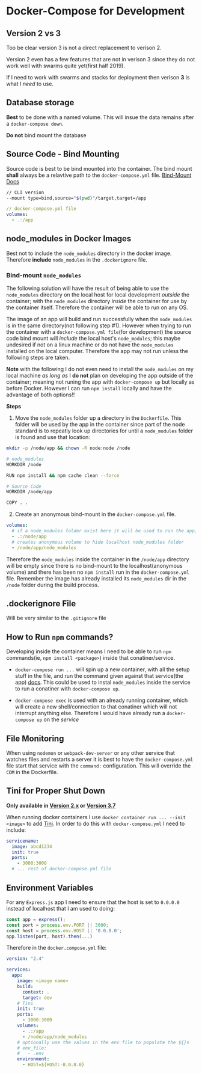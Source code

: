 # Docker-Compose for Development

## Version 2 vs 3

Too be clear version 3 is not a direct replacement to verison 2.

Version 2 even has a few features that are not in verison 3 since they do not work well with swarms quite yet(first half 2019).

If I need to work with swarms and stacks for deployment then verison **3** is what I _need_ to use.

## Database storage

**Best** to be done with a named volume. This will insue the data remains after a `docker-compose down`.

**Do not** bind mount the database

## Source Code - Bind Mounting

Source code is best to be bind mounted into the container. The bind mount **shall** always be a relavtive path to the `docker-compose.yml` file. [Bind-Mount Docs](https://docs.docker.com/storage/bind-mounts/)

```bash
// CLI version
--mount type=bind,source="$(pwd)"/target,target=/app
```

```yml
// docker-compose.yml file
volumes:
  - .:/app
```

## node_modules in Docker Images

Best not to include the `node_modules` directory in the docker image. Therefore **include** `node_modules` in the `.dockerignore` file.

### Bind-mount `node_modules`

The following solution will have the result of being able to use the `node_modules` directory on the local host for local development _outside_ the container; with the `node_modules` directory _inside_ the container for use by the container itself. Therefore the container will be able to run on any OS.

The image of an app will build and run successfully when the `node_modules` is in the same directory(not following step #1). However when trying to run the container with a `docker-compose.yml file`(for development) the source code bind mount will _include_ the local host's `node_modules`; this maybe undesired if not on a linux machine or do not have the `node_modules` installed on the local computer. Therefore the app may not run unless the following steps are taken.

**Note** with the following I do not even need to install the `node_modules` on my local machine _as long as_ I **do not** plan on developing the app outside of the container; meaning not runing the app with `docker-compose up` but locally as before Docker. However I can run `npm install` locally and have the advantage of both options!!

**Steps**

1. Move the `node_modules` folder up a directory in the `Dockerfile`. This folder will be used by the app in the container since part of the node standard is to repeatly look up directories for until a `node_modules` folder is found and use that location:

```bash
mkdir -p /node/app && chown -R node:node /node

# node_modules
WORKDIR /node

RUN npm install && npm cache clean --force

# Source Code
WORKDIR /node/app

COPY . .
```

2. Create an anonymous bind-mount in the `docker-compose.yml` file.

```yml
volumes:
  # if a node_modules folder exist here it will be used to run the app; usually undesired.
  - .:/node/app
  # creates anonymous volume to hide localhost node_modules folder
  - /node/app/node_modules
```

Therefore the `node_modules` inside the container in the `/node/app` directory will be empty since there is no bind-mount to the localhost(anonymous volume) and there has been no `npm install` run in the `docker-compose.yml` file. Remember the image has already installed its `node_modules` dir in the `/node` folder during the build process.

## .dockerignore File

Will be very similar to the `.gitignore` file

## How to Run `npm` commands?

Developing inside the container means I need to be able to run `npm` commands(ie, `npm install <package>`) inside that conatiner/service.

- `docker-compose run ...` will spin up a new container, with all the setup stuff in the file, and run the command given against that service(the app) [docs](https://docs.docker.com/compose/reference/run/). This could be used to instal `node_modules` inside the service to run a conatiner with `docker-compose up`.

- `docker-compose exec` is used with an already running container, which will create a new shell/connection to that conatiner which will not interrupt anything else. Therefore I would have already run a `docker-compose up` on the _service_

## File Monitoring

When using `nodemon` or `webpack-dev-server` or any other service that watches files and restarts a server it is best to have the `docker-compose.yml` file start that service with the `command:` configuration. This will override the `CDM` in the Dockerfile.

## Tini for Proper Shut Down

**Only available in [Version 2.x](https://docs.docker.com/compose/compose-file/compose-file-v2/#init) or [Version 3.7](https://docs.docker.com/compose/compose-file/#init)**

When running docker containers I use `docker container run ... --init <image>` to add [Tini](https://github.com/krallin/tini). In order to do this with `docker-compose.yml` I need to include:

```yml
servicename:
  image: abcd1234
  init: true
  ports:
    - 3000:3000
  # ... rest of docker-compose.yml file
```

## Environment Variables

For any `Express.js` app I need to ensure that the host is set to `0.0.0.0` instead of localhost that I am used to doing:

```js
const app = express();
const port = process.env.PORT || 3000;
const host = process.env.HOST || '0.0.0.0';
app.listen(port, host).then(...)
```

Therefore in the `docker.compose.yml` file:

```yml
version: "2.4"

services:
  app:
    image: <image name>
    build:
      context: .
      target: dev
    # Tini
    init: true 
    ports:
      - 3000:3000
    volumes:
      - .:/app
      - /node/app/node_modules
    # optionally use the values in the env file to populate the ${}s
    # env_file:
    #   - .env
    environment:
      - HOST=${HOST:-0.0.0.0}

```